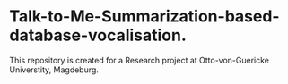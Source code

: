 # Talk-to-Me-Summarization-based-database-vocalisation.

This repository is created for a Research project at Otto-von-Guericke Universtity, Magdeburg.
